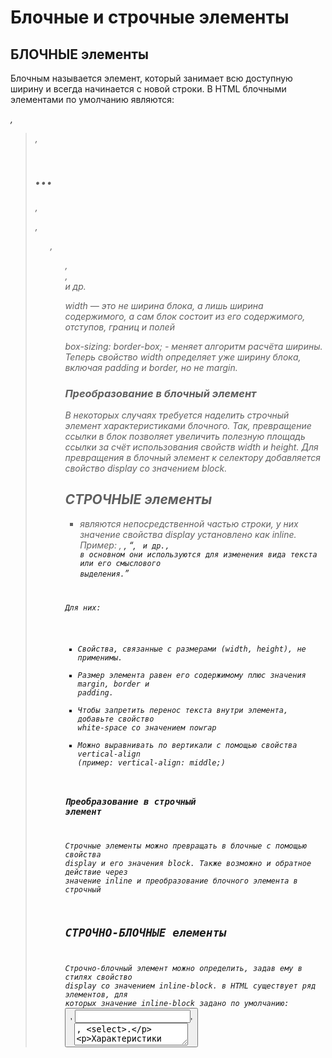 # Блочные и строчные элементы

## БЛОЧНЫЕ элементы
Блочным называется элемент, который занимает всю доступную ширину и всегда начинается с новой строки. 
В HTML блочными элементами по умолчанию являются: <address>, <blockquote>, <h1>…<h6>, <p>, <ol>, <ul>, <section>, <div> и др.

width — это не ширина блока, а лишь ширина содержимого, а сам блок состоит из его содержимого, отступов, границ и полей

box-sizing: border-box; - меняет алгоритм расчёта ширины. Теперь  свойство width определяет уже ширину блока, включая padding и border, но не margin.

### Преобразование в блочный элемент
В некоторых случаях требуется наделить строчный элемент характеристиками блочного. Так, превращение ссылки в блок позволяет увеличить полезную площадь ссылки за счёт использования свойств width и height. 
Для превращения в блочный элемент к селектору добавляется свойство display со значением block.

## СТРОЧНЫЕ элементы
- являются непосредственной частью строки, у них значение свойства display установлено как inline. 
Пример: <span>, <a>, <q>, <code> и др., в основном они используются для изменения вида текста или его смыслового выделения.

Для них:
- Свойства, связанные с размерами (width, height), не применимы.
- Размер элемента равен его содержимому плюс значения margin, border и padding.
- Чтобы запретить перенос текста внутри элемента, добавьте свойство white-space со значением nowrap
- Можно выравнивать по вертикали с помощью свойства vertical-align (пример: vertical-align: middle;)

### Преобразование в строчный элемент
Строчные элементы можно превращать в блочные с помощью свойства display и его значения block. Также возможно и обратное действие через значение inline и преобразование блочного элемента в строчный

## СТРОЧНО-БЛОЧНЫЕ елементы
Строчно-блочный элемент можно определить, задав ему в стилях свойство display со значением inline-block.
в HTML существует ряд элементов, для которых значение inline-block задано по умолчанию: <button>, <input>, <textarea>, <select>.

Характеристики этих элементов следующие:
- Высота и ширина элемента вычисляется браузером автоматически, исходя из содержимого блока.
- Размеры содержимого можно устанавливать через свойства width и height.
- Ширина блока получается сложением значений width, margin, border и padding.
- Высота блока получается сложением значений height, margin, border и padding.
- Несколько элементов идущих подряд располагаются на одной строке и переносятся на другую строку при необходимости.
- Элементы можно выравнивать по вертикали с помощью свойства vertical-align.
- Перенос текста считается за пробел.
